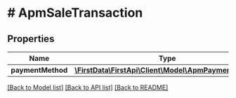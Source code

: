 # # ApmSaleTransaction

## Properties

Name | Type | Description | Notes
------------ | ------------- | ------------- | -------------
**paymentMethod** | [**\FirstData\FirstApi\Client\Model\ApmPaymentMethod**](ApmPaymentMethod.md) |  | 

[[Back to Model list]](../../README.md#documentation-for-models) [[Back to API list]](../../README.md#documentation-for-api-endpoints) [[Back to README]](../../README.md)


